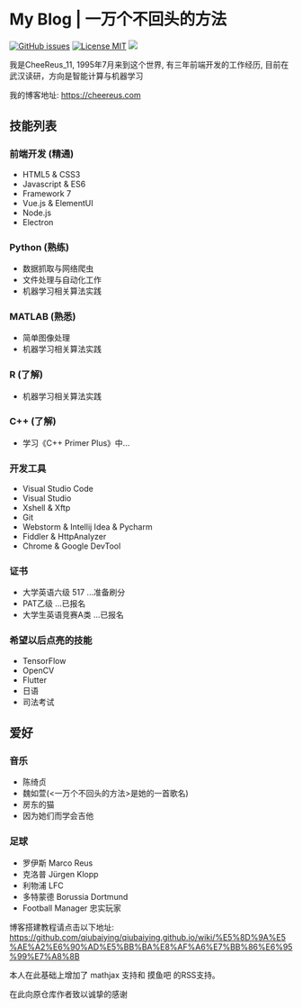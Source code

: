 # My Blog | 一万个不回头的方法

[![GitHub issues](https://img.shields.io/github/issues/Cheereus/cheereus.github.io.svg?style=flat)](https://github.com/Cheereus/cheereus.github.io/issues)
[![License MIT](https://img.shields.io/badge/license-MIT-blue.svg?style=flat)](https://github.com/home-assistant/home-assistant-iOS/blob/master/LICENSE)
[![](https://img.shields.io/github/stars/Cheereus/cheereus.github.io.svg?style=social&label=Star)](https://github.com/Cheereus/cheereus.github.io)

我是CheeReus_11, 1995年7月来到这个世界, 有三年前端开发的工作经历, 目前在武汉读研，方向是智能计算与机器学习

我的博客地址: <https://cheereus.com>

## 技能列表

### 前端开发 (精通)

* HTML5 & CSS3
* Javascript & ES6
* Framework 7
* Vue.js & ElementUI
* Node.js
* Electron

### Python (熟练)

* 数据抓取与网络爬虫
* 文件处理与自动化工作
* 机器学习相关算法实践

### MATLAB (熟悉)

* 简单图像处理
* 机器学习相关算法实践

### R (了解)

* 机器学习相关算法实践

### C++ (了解)

* 学习《C++ Primer Plus》中...

### 开发工具

* Visual Studio Code
* Visual Studio
* Xshell & Xftp
* Git
* Webstorm & Intellij Idea & Pycharm
* Fiddler & HttpAnalyzer
* Chrome & Google DevTool

### 证书

* 大学英语六级 517  ...准备刷分
* PAT乙级   ...已报名
* 大学生英语竞赛A类   ...已报名

### 希望以后点亮的技能

* TensorFlow
* OpenCV
* Flutter
* 日语
* 司法考试

## 爱好

### 音乐

* 陈绮贞
* 魏如萱(<一万个不回头的方法>是她的一首歌名)
* 房东的猫
* 因为她们而学会吉他

### 足球

* 罗伊斯 Marco Reus
* 克洛普 Jürgen Klopp
* 利物浦 LFC
* 多特蒙德 Borussia Dortmund
* Football Manager 忠实玩家

博客搭建教程请点击以下地址:
<https://github.com/qiubaiying/qiubaiying.github.io/wiki/%E5%8D%9A%E5%AE%A2%E6%90%AD%E5%BB%BA%E8%AF%A6%E7%BB%86%E6%95%99%E7%A8%8B>

本人在此基础上增加了 mathjax 支持和 摸鱼吧 的RSS支持。

在此向原仓库作者致以诚挚的感谢
